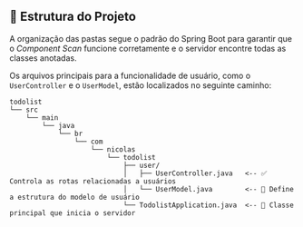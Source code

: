 ## 📂 Estrutura do Projeto

A organização das pastas segue o padrão do Spring Boot para garantir que o *Component Scan* funcione corretamente e o servidor encontre todas as classes anotadas.

Os arquivos principais para a funcionalidade de usuário, como o `UserController` e o `UserModel`, estão localizados no seguinte caminho:

```
todolist
└── src
    └── main
        └── java
            └── br
                └── com
                    └── nicolas
                        └── todolist
                            ├── user/
                            │   ├── UserController.java   <-- ✅ Controla as rotas relacionadas a usuários
                            │   └── UserModel.java        <-- 🧩 Define a estrutura do modelo de usuário
                            └── TodolistApplication.java  <-- 🚀 Classe principal que inicia o servidor
```
